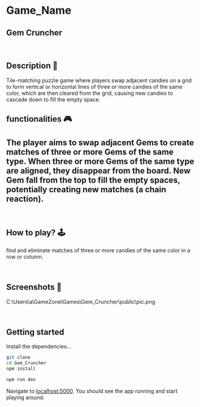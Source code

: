 # **Game_Name** 
Gem Cruncher
---
<br>

## **Description 📃**
 Tile-matching puzzle game where players swap adjacent candies on a grid to form vertical or horizontal lines of three or more candies of the same color, which are then cleared from the grid, causing new candies to cascade down to fill the empty space.

## **functionalities 🎮**
The player aims to swap adjacent Gems to create matches of three or more Gems of the same type. 
When three or more Gems of the same type are aligned, they disappear from the board.
New Gem fall from the top to fill the empty spaces, potentially creating new matches (a chain reaction).
- 
<br>

## **How to play? 🕹️**
find and eliminate matches of three or more candies of the same color in a row or column.

<br>

## **Screenshots 📸**
C:\Users\a\GameZone\Games\Gem_Cruncher\public\pic.png

<br>

## Getting started

Install the dependencies...

```bash
git clone
cd Gem_Cruncher
npm install
```

```bash
npm run dev
```

Navigate to [localhost:5000](http://localhost:5000). You should see the app running and start playing around.





























